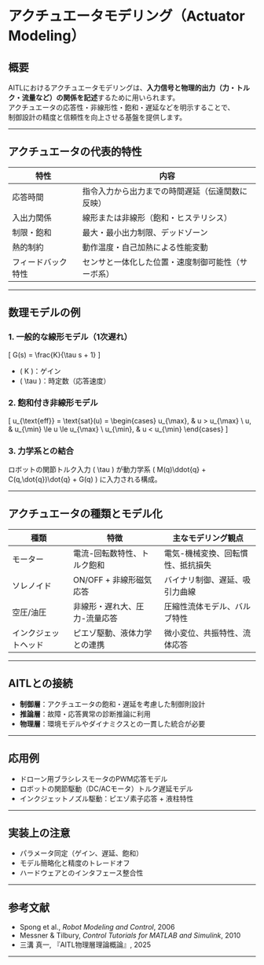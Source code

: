 

# アクチュエータモデリング（Actuator Modeling）

## 概要

AITLにおけるアクチュエータモデリングは、**入力信号と物理的出力（力・トルク・流量など）の関係を記述**するために用いられます。  
アクチュエータの応答性・非線形性・飽和・遅延などを明示することで、  
制御設計の精度と信頼性を向上させる基盤を提供します。

---

## アクチュエータの代表的特性

| 特性 | 内容 |
|------|------|
| 応答時間 | 指令入力から出力までの時間遅延（伝達関数に反映） |
| 入出力関係 | 線形または非線形（飽和・ヒステリシス） |
| 制限・飽和 | 最大・最小出力制限、デッドゾーン |
| 熱的制約 | 動作温度・自己加熱による性能変動 |
| フィードバック特性 | センサと一体化した位置・速度制御可能性（サーボ系） |

---

## 数理モデルの例
<script type="text/javascript"
  async
  src="https://cdn.jsdelivr.net/npm/mathjax@3/es5/tex-mml-chtml.js">
</script>

### 1. 一般的な線形モデル（1次遅れ）

\[
G(s) = \frac{K}{\tau s + 1}
\]

- \( K \)：ゲイン  
- \( \tau \)：時定数（応答速度）

### 2. 飽和付き非線形モデル

\[
u_{\text{eff}} = \text{sat}(u) = 
\begin{cases}
u_{\max}, & u > u_{\max} \\
u, & u_{\min} \le u \le u_{\max} \\
u_{\min}, & u < u_{\min}
\end{cases}
\]

### 3. 力学系との結合

ロボットの関節トルク入力 \( \tau \) が動力学系 \( M(q)\ddot{q} + C(q,\dot{q})\dot{q} + G(q) \) に入力される構成。

---

## アクチュエータの種類とモデル化

| 種類 | 特徴 | 主なモデリング観点 |
|------|------|-------------------|
| モーター | 電流-回転数特性、トルク飽和 | 電気-機械変換、回転慣性、抵抗損失 |
| ソレノイド | ON/OFF + 非線形磁気応答 | バイナリ制御、遅延、吸引力曲線 |
| 空圧/油圧 | 非線形・遅れ大、圧力-流量応答 | 圧縮性流体モデル、バルブ特性 |
| インクジェットヘッド | ピエゾ駆動、液体力学との連携 | 微小変位、共振特性、流体応答 |

---

## AITLとの接続

- **制御層**：アクチュエータの飽和・遅延を考慮した制御則設計  
- **推論層**：故障・応答異常の診断推論に利用  
- **物理層**：環境モデルやダイナミクスとの一貫した統合が必要

---

## 応用例

- ドローン用ブラシレスモータのPWM応答モデル  
- ロボットの関節駆動（DC/ACモータ）トルク遅延モデル  
- インクジェットノズル駆動：ピエゾ素子応答 + 液柱特性

---

## 実装上の注意

- パラメータ同定（ゲイン、遅延、飽和）  
- モデル簡略化と精度のトレードオフ  
- ハードウェアとのインタフェース整合性

---

## 参考文献

- Spong et al., *Robot Modeling and Control*, 2006  
- Messner & Tilbury, *Control Tutorials for MATLAB and Simulink*, 2010  
- 三溝 真一, 『AITL物理層理論概論』, 2025

---
